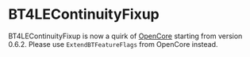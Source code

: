 BT4LEContinuityFixup
===================

BT4LEContinuityFixup is now a quirk of [OpenCore](https://github.com/acidanthera/OpenCorePkg) starting from version 0.6.2. Please use `ExtendBTFeatureFlags` from OpenCore instead.
